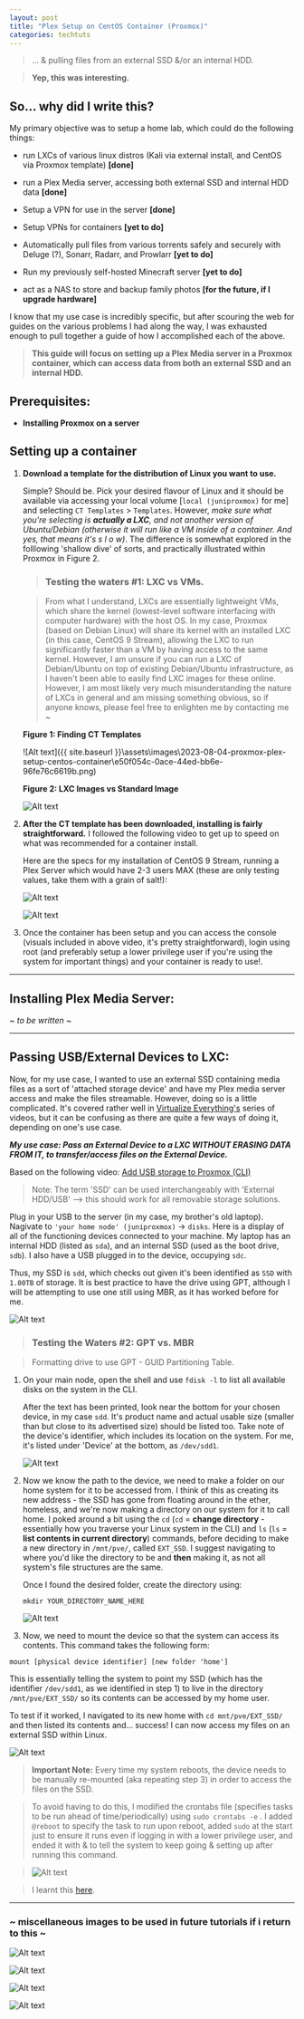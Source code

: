 ```yaml
---
layout: post
title: "Plex Setup on CentOS Container (Proxmox)"
categories: techtuts
---
```


> ... & pulling files from an external SSD &/or an internal HDD. 

> **Yep, this was interesting.**

## So... why did I write this?

My primary objective was to setup a home lab, which could do the following things:

- run LXCs of various linux distros (Kali via external install, and CentOS via Proxmox template) **[done]**

- run a Plex Media server, accessing both external SSD and internal HDD data **[done]**

- Setup a VPN for use in the server **[done]**

- Setup VPNs for containers **[yet to do]**

- Automatically pull files from various torrents safely and securely with Deluge (?), Sonarr, Radarr, and Prowlarr **[yet to do]**

- Run my previously self-hosted Minecraft server **[yet to do]**

- act as a NAS to store and backup family photos **[for the future, if I upgrade hardware]**

I know that my use case is incredibly specific, but after scouring the web for guides on the various problems I had along the way, I was exhausted enough to pull together a guide of how I accomplished each of the above.

> **This guide will focus on setting up a Plex Media server in a Proxmox container, which can access data from both an external SSD and an internal HDD.**

## Prerequisites:

- **Installing Proxmox on a server**

## Setting up a container

1. **Download a template for the distribution of Linux you want to use.**

    Simple? Should be. Pick your desired flavour of Linux and it should be available via accessing your local volume [`local (juniproxmox)` for me] and selecting `CT Templates` > `Templates`. However, *make sure what you're selecting is **actually a LXC**, and not another version of Ubuntu/Debian (otherwise it will run like a VM inside of a container. And yes, that means it's s l o w)*. The difference is somewhat explored in the folllowing 'shallow dive' of sorts, and practically illustrated within Proxmox in Figure 2.

    > ### **Testing the waters #1: LXC vs VMs.**

    >From what I understand, LXCs are essentially lightweight VMs, which share the kernel (lowest-level software interfacing with computer hardware) with the host OS. In my case, Proxmox (based on Debian Linux) will share its kernel with an installed LXC (in this case, CentOS 9 Stream), allowing the LXC to run significantly faster than a VM by having access to the same kernel. However, I am unsure if you can run a LXC of Debian/Ubuntu on top of existing Debian/Ubuntu infrastructure, as I haven't been able to easily find LXC images for these online. However, I am most likely very much misunderstanding the nature of LXCs in general and am missing something obvious, so if anyone knows, please feel free to enlighten me by contacting me ~

    **Figure 1: Finding CT Templates**

    ![Alt text]({{ site.baseurl }}\assets\images\2023-08-04-proxmox-plex-setup-centos-container\e50f054c-0ace-44ed-bb6e-96fe76c6619b.png)

    **Figure 2: LXC Images vs Standard Image**

    ![Alt text](\assets\images\2023-08-04-proxmox-plex-setup-centos-container\069bb70d-9876-4d23-bcd9-f770b78adedc.png)

2. **After the CT template has been downloaded, installing is fairly straightforward.**
    I followed the following video to get up to speed on what was recommended for a container install.

    Here are the specs for my installation of CentOS 9 Stream, running a Plex Server which would have 2-3 users MAX (these are only testing values, take them with a grain of salt!):

    ![Alt text](\assets\images\2023-08-04-proxmox-plex-setup-centos-container\2434eda3-0247-48df-947b-9614ee44e17d.png)

    ![Alt text](\assets\images\2023-08-04-proxmox-plex-setup-centos-container\5d7670d4-5dc4-40d8-8de1-a02feb276966.png)

3. Once the container has been setup and you can access the console (visuals included in above video, it's pretty straightforward), login using root (and preferably setup a lower privilege user if you're using the system for important things) and your container is ready to use!.

---

## Installing Plex Media Server:

*~ to be written ~*


---

## Passing USB/External Devices to LXC:

Now, for my use case, I wanted to use an external SSD containing media files as a sort of 'attached storage device' and have my Plex media server access and make the files streamable. However, doing so is a little complicated. It's covered rather well in [Virtualize Everything's](https://www.youtube.com/@virtualizeeverything) series of videos, but it can be confusing as there are quite a few ways of doing it, depending on one's use case.

***My use case: Pass an External Device to a LXC WITHOUT ERASING DATA FROM IT, to transfer/access files on the External Device.***

Based on the following video: [Add USB storage to Proxmox (CLI)](https://www.youtube.com/watch?v=6oripI7F8tw)

> Note: The term 'SSD' can be used interchangeably with 'External HDD/USB' --> this should work for all removable storage solutions.

Plug in your USB to the server (in my case, my brother's old laptop). Nagivate to `'your home node' (juniproxmox)` -> `disks`. Here is a display of all of the functioning devices connected to your machine. My laptop has an internal HDD (listed as `sda`), and an internal SSD (used as the boot drive, `sdb`). I also have a USB plugged in to the device, occupying `sdc`.

Thus, my SSD is `sdd`, which checks out given it's been identified as `SSD` with `1.00TB` of storage. It is best practice to have the drive using GPT, although I will be attempting to use one still using MBR, as it has worked before for me.

![Alt text](\assets\images\2023-08-04-proxmox-plex-setup-centos-container\212d77a6-88cd-47d8-9c21-d186f24e2da4.png)

> ### **Testing the Waters #2: GPT vs. MBR**

> Formatting drive to use GPT - GUID Partitioning Table.

1. On your main node, open the shell and use `fdisk -l` to list all available disks on the system in the CLI.

    After the text has been printed, look near the bottom for your chosen device, in my case `sdd`. It's product name and actual usable size (smaller than but close to its advertised size) should be listed too. Take note of the device's identifier, which includes its location on the system. For me, it's listed under 'Device' at the bottom, as `/dev/sdd1`.

    ![Alt text](\assets\images\2023-08-04-proxmox-plex-setup-centos-container\d7352649-ef16-4aeb-b109-5d164023e67e.png)

2. Now we know the path to the device, we need to make a folder on our home system for it to be accessed from. I think of this as creating its new address - the SSD has gone from floating around in the ether, homeless, and we're now making a directory on our system for it to call home. I poked around a bit using the `cd` (`cd` = **change directory** - essentially how you traverse your Linux system in the CLI) and `ls` (`ls` = **list contents in current directory**) commands, before deciding to make a new directory in `/mnt/pve/`, called `EXT_SSD`. I suggest navigating to where you'd like the directory to be and **then** making it, as not all system's file structures are the same.

    Once I found the desired folder, create the directory using:

    `mkdir YOUR_DIRECTORY_NAME_HERE`

    ![Alt text](\assets\images\2023-08-04-proxmox-plex-setup-centos-container\f1562673-1712-4dab-8f58-dfbc0106998a.png)

3. Now, we need to mount the device so that the system can access its contents. This command takes the following form:

`mount [physical device identifier] [new folder 'home']`

This is essentially telling the system to point my SSD (which has the identifier `/dev/sdd1`, as we identified in step 1) to live in the directory `/mnt/pve/EXT_SSD/` so its contents can be accessed by my home user.

To test if it worked, I navigated to its new home with `cd mnt/pve/EXT_SSD/` and then listed its contents and... success! I can now access my files on an external SSD within Linux.

![Alt text](\assets\images\2023-08-04-proxmox-plex-setup-centos-container\4a1ee575-6f6a-4ca2-a52f-045261e4163b.png)


> **Important Note:** Every time my system reboots, the device needs to be manually re-mounted (aka repeating step 3) in order to access the files on the SSD.

> To avoid having to do this, I modified the crontabs file (specifies tasks to be run ahead of time/periodically) using `sudo crontabs -e` . I added `@reboot` to specify the task to run upon reboot, added `sudo` at the start just to ensure it runs even if logging in with a lower privilege user, and ended it with & to tell the system to keep going & setting up after running this command.

> ![Alt text](\assets\images\2023-08-04-proxmox-plex-setup-centos-container\924eddd8-ffd1-47a6-93eb-8c324bde0a91.png)

> I learnt this [here](https://www.youtube.com/watch?v=Gl9HS7-H0mI).




---

### ~ miscellaneous images to be used in future tutorials if i return to this ~

![Alt text](\assets\images\2023-08-04-proxmox-plex-setup-centos-container\1327d5e1-354e-4fb3-a104-a1144c537db4.png)

![Alt text](\assets\images\2023-08-04-proxmox-plex-setup-centos-container\435c87ee-a2ff-41e3-831b-8b6b19ea58dd.png)

![Alt text](\assets\images\2023-08-04-proxmox-plex-setup-centos-container\a323178c-9191-4dde-823d-99a3d0bef9e2.png)

![Alt text](\assets\images\2023-08-04-proxmox-plex-setup-centos-container\84802981-73da-427a-a7ab-1d2ef2e235cd.png)